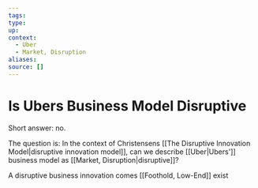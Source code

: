 ```yaml
---
tags:
type:
up:
context:
  - Uber
  - Market, Disruption
aliases:
source: []
---
```


# Is Ubers Business Model Disruptive

Short answer: no.

The question is: In the context of Christensens [[The Disruptive Innovation Model|disruptive innovation model]], can we describe [[Uber|Ubers']] business model as [[Market, Disruption|disruptive]]?

A disruptive business innovation comes  [[Foothold, Low-End]] exist